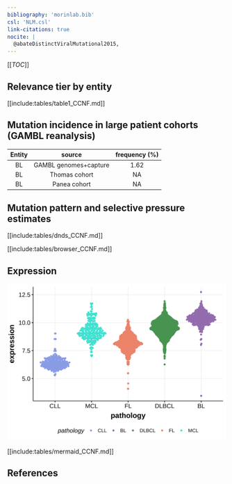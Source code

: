 ```yaml
---
bibliography: 'morinlab.bib'
csl: 'NLM.csl'
link-citations: true
nocite: |
  @abateDistinctViralMutational2015, 
---
```

[[_TOC_]]


## Relevance tier by entity

[[include:tables/table1_CCNF.md]]

## Mutation incidence in large patient cohorts (GAMBL reanalysis)

|Entity|source               |frequency (%)|
|:------:|:---------------------:|:-------------:|
|BL    |GAMBL genomes+capture|1.62         |
|BL    |Thomas cohort        |  NA         |
|BL    |Panea cohort         |  NA         |

## Mutation pattern and selective pressure estimates

[[include:tables/dnds_CCNF.md]]


[[include:tables/browser_CCNF.md]]

## Expression
![](images/gene_expression/CCNF_by_pathology.svg)
<!-- ORIGIN: abateDistinctViralMutational2015a -->
<!-- BL: abateDistinctViralMutational2015a -->

[[include:tables/mermaid_CCNF.md]]

## References
